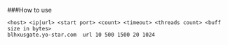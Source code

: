 ###How to use
```raw
<host> <ip|url> <start port> <count> <timeout> <threads count> <buff size in bytes>
blhxusgate.yo-star.com  url 10 500 1500 20 1024
```
